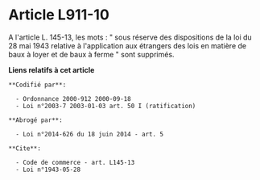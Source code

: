 # Article L911-10

A l'article L. 145-13, les mots : " sous réserve des dispositions de la loi du 28 mai 1943 relative à l'application aux
étrangers des lois en matière de baux à loyer et de baux à ferme " sont supprimés.

**Liens relatifs à cet article**

	**Codifié par**:

	  - Ordonnance 2000-912 2000-09-18
	  - Loi n°2003-7 2003-01-03 art. 50 I (ratification)

	**Abrogé par**:

	  - Loi n°2014-626 du 18 juin 2014 - art. 5

	**Cite**:

	  - Code de commerce - art. L145-13
	  - Loi n°1943-05-28

